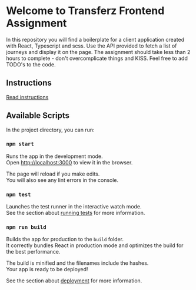 # Welcome to Transferz Frontend Assignment

In this repository you will find a boilerplate for a client application created with React, Typescript and scss. Use the API provided to fetch a list of journeys and display it on the page. The assignment should take less than 2 hours to complete - don't overcomplicate things and KISS. Feel free to add TODO's to the code.

## Instructions
[Read instructions](https://github.com/transferz/fe-test/blob/main/INSTRUCTIONS.md)

## Available Scripts

In the project directory, you can run:

### `npm start`

Runs the app in the development mode.\
Open [http://localhost:3000](http://localhost:3000) to view it in the browser.

The page will reload if you make edits.\
You will also see any lint errors in the console.

### `npm test`

Launches the test runner in the interactive watch mode.\
See the section about [running tests](https://facebook.github.io/create-react-app/docs/running-tests) for more information.

### `npm run build`

Builds the app for production to the `build` folder.\
It correctly bundles React in production mode and optimizes the build for the best performance.

The build is minified and the filenames include the hashes.\
Your app is ready to be deployed!

See the section about [deployment](https://facebook.github.io/create-react-app/docs/deployment) for more information.
